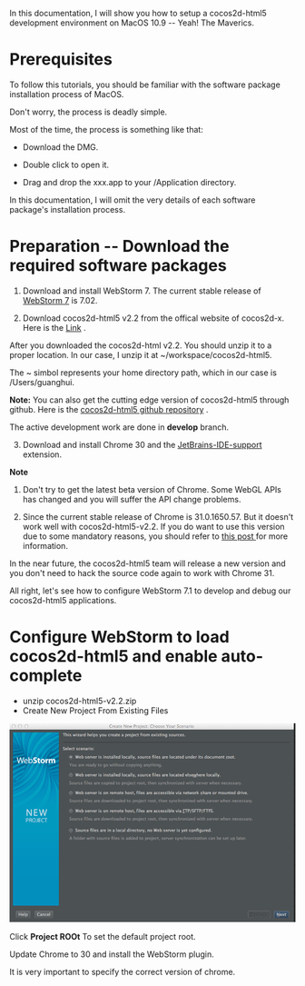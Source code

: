 In this documentation, I will show you how to setup a cocos2d-html5 development environment on MacOS 10.9 -- Yeah! The Maverics.

# Prerequisites

To follow this tutorials, you should be familiar with the software package  installation process of MacOS.

Don't worry, the process is deadly simple.

Most of the time, the process is something like that:

- Download the DMG.

- Double click to open it.

- Drag and drop the xxx.app to your /Application directory.

In this documentation, I will omit the very details of each software package's installation process.

# Preparation -- Download the required software packages

1. Download and install WebStorm 7. The current stable release of [WebStorm 7](http://www.jetbrains.com/webstorm/download/index.html) is 7.02. 

2. Download cocos2d-html5 v2.2 from the offical website of cocos2d-x. Here is the [Link](http://cocos2d-x.org/download ) .

After you downloaded the cocos2d-html v2.2. You should unzip it to a proper location. In our case, I unzip it at ~/workspace/cocos2d-html5.

The ~ simbol represents your home directory path, which in our case is /Users/guanghui. 

**Note:** You can also get the cutting edge version of cocos2d-html5 through github. Here is the [cocos2d-html5 github repository](https://github.com/cocos2d/cocos2d-html5 ) .

The active development work are done in **develop** branch.

3. Download and install Chrome 30 and the [JetBrains-IDE-support ]( https://chrome.google.com/webstore/detail/jetbrains-ide-support/hmhgeddbohgjknpmjagkdomcpobmllji)  extension.

**Note**

1. Don't try to get the latest beta version of Chrome. Some WebGL APIs has changed and you will suffer the API change problems.

2. Since the current stable release of Chrome is 31.0.1650.57. But it doesn't work well with cocos2d-html5-v2.2. If you do want to use this version due to some
mandatory reasons, you should refer to [this post ](http://www.cocos2d-x.org/forums/19/topics/39063 ) for more information.

In the near future, the cocos2d-html5 team will release a new version and you don't need to hack the source code again to work with Chrome 31.
 
All right, let's see how to configure WebStorm 7.1 to develop and debug our cocos2d-html5 applications.

# Configure WebStorm to load cocos2d-html5 and enable auto-complete

- unzip cocos2d-html5-v2.2.zip
- Create New Project From Existing Files

![Hellow](JBChooseServer.png)

Click **Project ROOt** To set the default project root.

Update Chrome to 30 and install the WebStorm plugin.

It is very important to specify the correct version of chrome.


